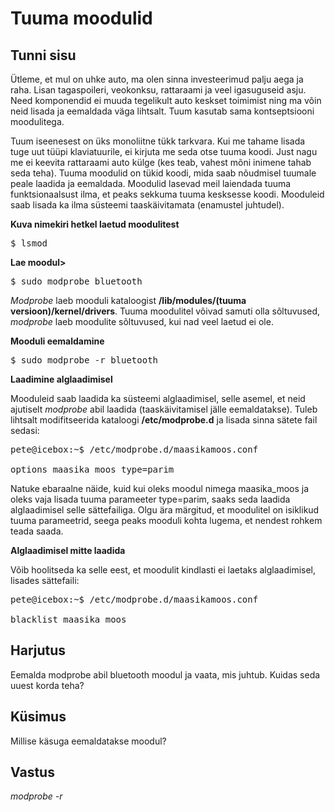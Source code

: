 ﻿# Tuuma moodulid

## Tunni sisu

Ütleme, et mul on uhke auto, ma olen sinna investeerimud palju aega ja raha. Lisan tagaspoileri, veokonksu, rattaraami ja veel igasuguseid asju. Need komponendid ei muuda tegelikult auto keskset toimimist ning ma võin neid lisada ja eemaldada väga lihtsalt. Tuum kasutab sama kontseptsiooni moodulitega.

Tuum iseenesest on üks monoliitne tükk tarkvara. Kui me tahame lisada tuge uut tüüpi klaviatuurile, ei kirjuta me seda otse tuuma koodi. Just nagu me ei keevita rattaraami auto külge (kes teab, vahest mõni inimene tahab seda teha). Tuuma moodulid on tükid koodi, mida saab nõudmisel tuumale peale laadida ja eemaldada. Moodulid lasevad meil laiendada tuuma funktsionaalsust ilma, et peaks sekkuma tuuma kesksesse koodi. Mooduleid saab lisada ka ilma süsteemi taaskäivitamata (enamustel juhtudel).

<b>Kuva nimekiri hetkel laetud moodulitest</b>

<pre>$ lsmod</pre>

<b>Lae moodul></b>

<pre>$ sudo modprobe bluetooth</pre>

*Modprobe* laeb mooduli kataloogist <b>/lib/modules/(tuuma versioon)/kernel/drivers</b>. Tuuma moodulitel võivad samuti olla sõltuvused, *modprobe* laeb moodulite sõltuvused, kui nad veel laetud ei ole.

<b>Mooduli eemaldamine</b>

<pre>$ sudo modprobe -r bluetooth</pre>

<b>Laadimine alglaadimisel</b>

Mooduleid saab laadida ka süsteemi alglaadimisel, selle asemel, et neid ajutiselt *modprobe* abil laadida (taaskäivitamisel jälle eemaldatakse). Tuleb lihtsalt modifitseerida kataloogi <b>/etc/modprobe.d</b> ja lisada sinna sätete fail sedasi:

<pre>pete@icebox:~$ /etc/modprobe.d/maasikamoos.conf

options maasika_moos type=parim
</pre>

Natuke ebaraalne näide, kuid kui oleks moodul nimega maasika_moos ja oleks vaja lisada tuuma parameeter type=parim, saaks seda laadida alglaadimisel selle sättefailiga. Olgu ära märgitud, et moodulitel on isiklikud tuuma parameetrid, seega peaks mooduli kohta lugema, et nendest rohkem teada saada.

<b>Alglaadimisel mitte laadida</b>

Võib hoolitseda ka selle eest, et moodulit kindlasti ei laetaks alglaadimisel, lisades sättefaili:

<pre>pete@icebox:~$ /etc/modprobe.d/maasikamoos.conf

blacklist maasika_moos
</pre>

## Harjutus

Eemalda modprobe abil bluetooth moodul ja vaata, mis juhtub. Kuidas seda uuest korda teha?

## Küsimus

Millise käsuga eemaldatakse moodul?

## Vastus

*modprobe -r*


